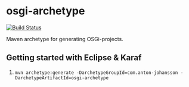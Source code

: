 # osgi-archetype

[![Build Status](https://travis-ci.org/anton-johansson/osgi-archetype.svg?branch=master)](https://travis-ci.org/anton-johansson/osgi-archetype)

Maven archetype for generating OSGi-projects.


## Getting started with Eclipse & Karaf
  1. ```mvn archetype:generate -DarchetypeGroupId=com.anton-johansson -DarchetypeArtifactId=osgi-archetype```
